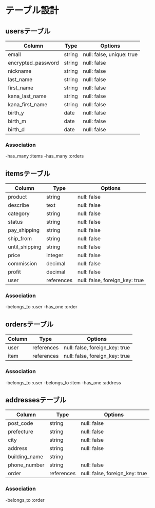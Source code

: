 # テーブル設計

## usersテーブル

| Column             | Type   | Options                   |
| ------------------ | ------ | ------------------------- |
| email              | string | null: false, unique: true |
| encrypted_password | string | null: false               |
| nickname           | string | null: false               |
| last_name          | string | null: false               |
| first_name         | string | null: false               |
| kana_last_name     | string | null: false               |
| kana_first_name    | string | null: false               |
| birth_y            | date   | null: false               |
| birth_m            | date   | null: false               |
| birth_d            | date   | null: false               |

### Association
-has_many :items
-has_many :orders


## itemsテーブル

| Column          | Type       | Options                        |
| --------------- | ---------- | ------------------------------ |
| product         | string     | null: false                    |
| describe        | text       | null: false                    |
| category        | string     | null: false                    |
| status          | string     | null: false                    |
| pay_shipping    | string     | null: false                    |
| ship_from       | string     | null: false                    |
| until_shipping  | string     | null: false                    |
| price           | integer    | null: false                    |
| commission      | decimal    | null: false                    |
| profit          | decimal    | null: false                    |
| user            | references | null: false, foreign_key: true |

### Association
-belongs_to :user
-has_one :order


## ordersテーブル

| Column | Type       | Options                        |
| ------ | ---------- | ------------------------------ |
| user   | references | null: false, foreign_key: true |
| item   | references | null: false, foreign_key: true |

### Association
-belongs_to :user
-belongs_to :item
-has_one :address


## addressesテーブル

| Column        | Type       | Options                        |
| ------------- | ---------- | ------------------------------ |
| post_code     | string     | null: false                    |
| prefecture    | string     | null: false                    |
| city          | string     | null: false                    |
| address       | string     | null: false                    |
| building_name | string     |                                |
| phone_number  | string     | null: false                    |
| order         | references | null: false, foreign_key: true |

### Association
-belongs_to :order